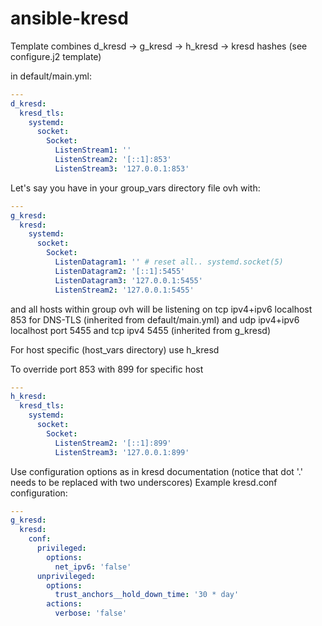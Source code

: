 # ansible-kresd

Template combines d_kresd -> g_kresd -> h_kresd -> kresd hashes (see configure.j2 template)


in default/main.yml:
```yaml
---
d_kresd:
  kresd_tls:
    systemd:
      socket:
        Socket:
          ListenStream1: ''
          ListenStream2: '[::1]:853'
          ListenStream3: '127.0.0.1:853'
```   

Let's say you have in your group_vars directory file ovh with:
```yaml
---
g_kresd:
  kresd:
    systemd:
      socket:
        Socket:
          ListenDatagram1: '' # reset all.. systemd.socket(5)
          ListenDatagram2: '[::1]:5455'
          ListenDatagram3: '127.0.0.1:5455'
          ListenStream2: '127.0.0.1:5455'
```
and all hosts within group ovh will be listening on tcp ipv4+ipv6 localhost 853 for DNS-TLS
(inherited from default/main.yml) and udp ipv4+ipv6 localhost port 5455 and tcp ipv4 5455 (inherited from g_kresd)

For host specific (host_vars directory) use h_kresd

To override port 853 with 899 for specific host
```yaml
---
h_kresd:
  kresd_tls:
    systemd:
      socket:
        Socket:
          ListenStream2: '[::1]:899'
          ListenStream3: '127.0.0.1:899'
```

Use configuration options as in kresd documentation
(notice that dot '.' needs to be replaced with two underscores)
Example kresd.conf configuration:
```yaml
---
g_kresd:
  kresd:
    conf:
      privileged:
        options:
          net_ipv6: 'false'
      unprivileged:
        options:
          trust_anchors__hold_down_time: '30 * day'
        actions:
          verbose: 'false'
```
